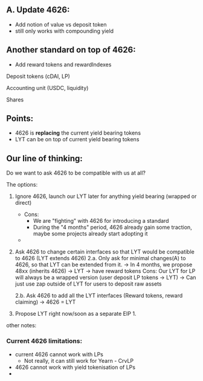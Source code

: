 ## A. Update 4626:
- Add notion of value vs deposit token
- still only works with compounding yield

## Another standard on top of 4626:
- Add reward tokens and rewardIndexes
  
  
Deposit tokens (cDAI, LP)

Accounting unit (USDC, liquidity)

Shares


## Points:
- 4626 is **replacing** the current yield bearing tokens
- LYT can be on top of current yield bearing tokens


## Our line of thinking:
Do we want to ask 4626 to be compatible with us at all?



The options:
1. Ignore 4626, launch our LYT later for anything yield bearing (wrapped or direct)
    - Cons:
      - We are "fighting" with 4626 for introducing a standard
      - During the "4 months" period, 4626 already gain some traction, maybe some projects already start adopting it
     - 

2. Ask 4626 to change certain interfaces so that LYT would be compatible to  4626 (LYT extends 4626)
   2.a.
     Only ask for minimal changes(A) to 4626, so that LYT can be extended from it.
        -> In 4 months, we propose 48xx (inherits 4626) -> LYT -> have reward tokens
        Cons:
            Our LYT for LP will always be a wrapped version (user deposit LP tokens -> LYT) -> Can just use zap outside of LYT for users to deposit raw assets

   2.b.
     Ask 4626 to add all the LYT interfaces (Reward tokens, reward claiming) -> 4626 = LYT

3. Propose LYT right now/soon as a separate EIP
   1. 
   
other notes:
### Current 4626 limitations:
- current 4626 cannot work with LPs
  - Not really, it can still work for Yearn - CrvLP
- 4626 cannot work with yield tokenisation of LPs
- 